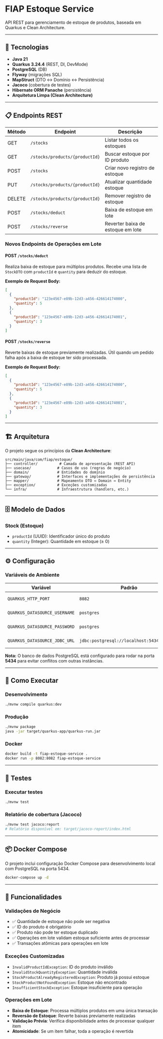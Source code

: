 # FIAP Estoque Service

API REST para gerenciamento de estoque de produtos, baseada em Quarkus e Clean Architecture.

---

## 🚀 Tecnologias

- **Java 21**
- **Quarkus 3.24.4** (REST, DI, DevMode)
- **PostgreSQL** (DB)
- **Flyway** (migrações SQL)
- **MapStruct** (DTO ↔ Domínio ↔ Persistência)
- **Jacoco** (cobertura de testes)
- **Hibernate ORM Panache** (persistência)
- **Arquitetura Limpa (Clean Architecture)**

---

## 📋 Endpoints REST

| Método | Endpoint                        | Descrição                           |
|--------|---------------------------------|-------------------------------------|
| GET    | `/stocks`                       | Listar todos os estoques            |
| GET    | `/stocks/products/{productId}`  | Buscar estoque por ID produto       |
| POST   | `/stocks`                       | Criar novo registro de estoque      |
| PUT    | `/stocks/products/{productId}`  | Atualizar quantidade estoque        |
| DELETE | `/stocks/products/{productId}`  | Remover registro de estoque         |
| POST   | `/stocks/deduct`                | Baixa de estoque em lote            |
| POST   | `/stocks/reverse`               | Reverter baixa de estoque em lote   |

### Novos Endpoints de Operações em Lote

#### POST `/stocks/deduct`
Realiza baixa de estoque para múltiplos produtos. Recebe uma lista de `StockDTO` com `productId` e `quantity` para deduzir do estoque.

**Exemplo de Request Body:**
```json
[
  {
    "productId": "123e4567-e89b-12d3-a456-426614174000",
    "quantity": 5
  },
  {
    "productId": "123e4567-e89b-12d3-a456-426614174001",
    "quantity": 3
  }
]
```

#### POST `/stocks/reverse`
Reverte baixas de estoque previamente realizadas. Útil quando um pedido falha após a baixa de estoque ter sido processada.

**Exemplo de Request Body:**
```json
[
  {
    "productId": "123e4567-e89b-12d3-a456-426614174000",
    "quantity": 5
  },
  {
    "productId": "123e4567-e89b-12d3-a456-426614174001",
    "quantity": 3
  }
]
```

---

## 🏗️ Arquitetura

O projeto segue os princípios da **Clean Architecture**:

```
src/main/java/com/fiap/estoque/
├── controller/          # Camada de apresentação (REST API)
├── usecase/            # Casos de uso (regras de negócio)
├── domain/             # Entidades do domínio
├── gateway/            # Interfaces e implementações de persistência
├── mapper/             # Mapeamento DTO ↔ Domain ↔ Entity
├── exception/          # Exceções customizadas
└── infra/              # Infraestrutura (handlers, etc.)
```

---

## 🗄️ Modelo de Dados

### Stock (Estoque)
- `productId` (UUID): Identificador único do produto
- `quantity` (Integer): Quantidade em estoque (≥ 0)

---

## ⚙️ Configuração

### Variáveis de Ambiente

| Variável                       | Padrão                                      | Descrição           |
|--------------------------------|---------------------------------------------|---------------------|
| `QUARKUS_HTTP_PORT`           | `8082`                                      | Porta da aplicação  |
| `QUARKUS_DATASOURCE_USERNAME` | `postgres`                                  | Usuário do banco    |
| `QUARKUS_DATASOURCE_PASSWORD` | `postgres`                                  | Senha do banco      |
| `QUARKUS_DATASOURCE_JDBC_URL` | `jdbc:postgresql://localhost:5434/stockdb` | URL do banco       |

**Nota:** O banco de dados PostgreSQL está configurado para rodar na porta **5434** para evitar conflitos com outras instâncias.

---

## 🚀 Como Executar

### Desenvolvimento
```bash
./mvnw compile quarkus:dev
```

### Produção
```bash
./mvnw package
java -jar target/quarkus-app/quarkus-run.jar
```

### Docker
```bash
docker build -t fiap-estoque-service .
docker run -p 8082:8082 fiap-estoque-service
```

---

## 🧪 Testes

### Executar testes
```bash
./mvnw test
```

### Relatório de cobertura (Jacoco)
```bash
./mvnw test jacoco:report
# Relatório disponível em: target/jacoco-report/index.html
```

---

## 📦 Docker Compose

O projeto inclui configuração Docker Compose para desenvolvimento local com PostgreSQL na porta 5434.

```bash
docker-compose up -d
```

---

## 🔧 Funcionalidades

### Validações de Negócio
- ✅ Quantidade de estoque não pode ser negativa
- ✅ ID do produto é obrigatório
- ✅ Produto não pode ter estoque duplicado
- ✅ Operações em lote validam estoque suficiente antes de processar
- ✅ Transações atômicas para operações em lote

### Exceções Customizadas
- `InvalidProductIdException`: ID do produto inválido
- `InvalidStockQuantityException`: Quantidade inválida
- `StockProductAlreadyRegisteredException`: Produto já possui estoque
- `StockProductNotFoundException`: Estoque não encontrado
- `InsufficientStockException`: Estoque insuficiente para operação

### Operações em Lote
- **Baixa de Estoque**: Processa múltiplos produtos em uma única transação
- **Reversão de Estoque**: Reverte baixas previamente realizadas
- **Validação Prévia**: Verifica disponibilidade antes de processar qualquer item
- **Atomicidade**: Se um item falhar, toda a operação é revertida
